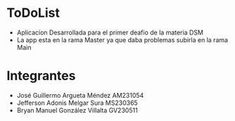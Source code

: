 # ToDoList
- Aplicacion Desarrollada para el primer deafio de la materia DSM
- La app esta en la rama Master ya que daba problemas subirla en la rama Main
# Integrantes
- José Guillermo Argueta Méndez AM231054
- Jefferson Adonis Melgar Sura MS230365
- Bryan Manuel González Villalta GV230511
